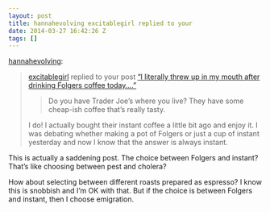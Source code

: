 ```yaml
---
layout: post
title: hannahevolving excitablegirl replied to your
date: 2014-03-27 16:42:26 Z
tags: []
---
```

[hannahevolving](http://hannahevolving.tumblr.com/post/80870914983/excitablegirl-replied-to-your-post-i-literally):

> [excitablegirl](http://excitablegirl.tumblr.com/) replied to your post [“I literally threw up in my mouth after drinking Folgers coffee today….”](http://hannahevolving.tumblr.com/post/80779369392/i-literally-threw-up-in-my-mouth-after-drinking)
> 
> > Do you have Trader Joe’s where you live? They have some cheap-ish coffee that’s really tasty.
> 
> I do! I actually bought their instant coffee a little bit ago and enjoy it. I was debating whether making a pot of Folgers or just a cup of instant yesterday and now I know that the answer is always instant.

This is actually a saddening post. The choice between Folgers and instant? That’s like choosing between pest and cholera?

How about selecting between different roasts prepared as espresso? I know this is snobbish and I’m OK with that. But if the choice is between Folgers and instant, then I choose emigration.
